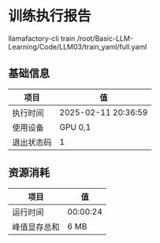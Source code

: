 # 训练执行报告
llamafactory-cli train /root/Basic-LLM-Learning/Code/LLM03/train_yaml/full.yaml
## 基础信息
| 项目        | 值                           |
|-------------|------------------------------|
| 执行时间    | 2025-02-11 20:36:59 |
| 使用设备    | GPU 0,1          |
| 退出状态码  | 1                   |

## 资源消耗
| 项目         | 值              |
|--------------|-----------------|
| 运行时间     | 00:00:24     |
| 峰值显存总和 | 6 MB       |
